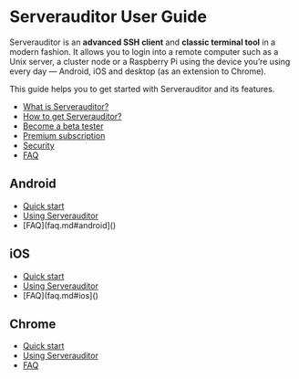 # Serverauditor User Guide

Serverauditor is an **advanced SSH client** and **classic terminal tool** in a modern fashion. It allows you to login into a remote computer such as a Unix server, a cluster node or a Raspberry Pi using the device you’re using every day — Android, iOS and desktop (as an extension to Chrome). 

This guide helps you to get started with Serverauditor and its features. 

* [What is Serverauditor?](what_is_serverauditor.md)
* [How to get Serverauditor?](what_is_serverauditor.md#How-to-get-Serverauditor)
* [Become a beta tester]()
* [Premium subscription]()
* [Security](security.md)
* [FAQ](faq.md#general)

## Android
* [Quick start]()
* [Using Serverauditor]()
* [FAQ](faq.md#android]()

## iOS
* [Quick start]()
* [Using Serverauditor]()
* [FAQ](faq.md#ios]()

## Chrome
* [Quick start]()
* [Using Serverauditor]()
* [FAQ](faq.md#chrome)

